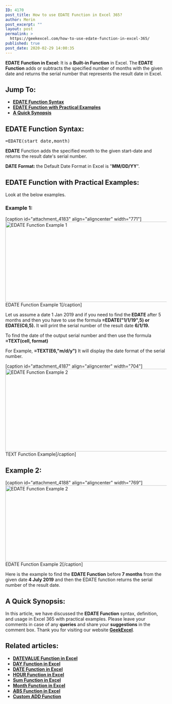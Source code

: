 ```yaml
---
ID: 4170
post_title: How to use EDATE Function in Excel 365?
author: Merin
post_excerpt: ""
layout: post
permalink: >
  https://geekexcel.com/how-to-use-edate-function-in-excel-365/
published: true
post_date: 2020-02-29 14:00:35
---
```

<strong>EDATE Function in Excel:</strong> It is a <strong>Built-in Function</strong> in Excel. The<strong> EDATE Function</strong> adds or subtracts the specified number of months with the given date and returns the serial number that represents the result date in Excel.
<h2>Jump To:</h2>
<ul>
 	<li><a href="#edate-1"><strong>EDATE Function Syntax</strong></a></li>
 	<li><a href="#edate-2"><strong>EDATE Function with Practical Examples</strong></a></li>
 	<li><a href="#edate-3"><strong>A Quick Synopsis</strong></a></li>
</ul>
<h2 id="edate-1">EDATE Function Syntax:</h2>
<pre>=EDATE(start_date,month) 
</pre>
<strong>EDATE</strong> Function adds the specified month to the given start-date and returns the result date's serial number.

<strong>DATE Format: </strong>the Default Date Format in Excel is "<strong>MM/DD/YY</strong>".
<h2 id="edate-2">EDATE Function with Practical Examples:</h2>
Look at the below examples.
<h3>Example 1:</h3>
[caption id="attachment_4183" align="aligncenter" width="771"]<img class="size-full wp-image-4183" src="https://geekexcel.com/wp-content/uploads/2020/02/Screenshot_2-15.png" alt="EDATE Function Example 1" width="771" height="251" /> EDATE Function Example 1[/caption]

Let us assume a date 1 Jan 2019 and if you need to find the<strong> EDATE</strong> after 5 months and then you have to use the formula<strong> =EDATE("1/1/19",5) or EDATE(C6,5).</strong> It will print the serial number of the result date <strong>6/1/19.</strong>

To find the date of the output serial number and then use the formula <strong>=TEXT(cell, format)</strong>

For Example, <strong>=TEXT(E6,"m/d/y")</strong> It will display the date format of the serial number.

[caption id="attachment_4187" align="aligncenter" width="704"]<img class="size-full wp-image-4187" src="https://geekexcel.com/wp-content/uploads/2020/02/Screenshot_1-15.png" alt="EDATE Function Example 2" width="704" height="258" /> TEXT Function Example[/caption]
<h2>Example 2:</h2>
[caption id="attachment_4188" align="aligncenter" width="769"]<img class="size-full wp-image-4188" src="https://geekexcel.com/wp-content/uploads/2020/02/Screenshot_3-14.png" alt="EDATE Function Example 2" width="769" height="238" /> EDATE Function Example 2[/caption]

Here is the example to find the <strong>EDATE Function</strong> before<strong> 7 months</strong> from the given date<strong> 4 July 2019</strong> and then the EDATE function returns the serial number of the result date.
<h2 id="edate-3">A Quick Synopsis:</h2>
In this article, we have discussed the <strong>EDATE Function</strong> syntax, definition, and usage in Excel 365 with practical examples. Please leave your comments in case of any <strong>queries</strong> and share your <strong>suggestions</strong> in the comment box. Thank you for visiting our website <strong><a href="https://geekexcel.com/">GeekExcel</a></strong>.
<h2>Related articles:</h2>
<ul>
 	<li><strong><a href="https://geekexcel.com/how-to-use-datevalue-function-in-excel-365/">DATEVALUE Function in Excel</a></strong></li>
 	<li><strong><a href="https://geekexcel.com/how-to-use-day-function-in-excel-365/">DAY Function in Excel</a></strong></li>
 	<li><strong><a href="https://geekexcel.com/how-to-use-date-function-in-microsoft-excel-365/">DATE Function in Excel</a></strong></li>
 	<li><strong><a href="https://geekexcel.com/how-to-use-hour-function-in-microsoft-excel-365/">HOUR Function in Excel</a></strong></li>
 	<li><strong><a href="https://geekexcel.com/sum-function/">Sum Function in Excel</a></strong></li>
 	<li><strong><a href="https://geekexcel.com/how-to-use-month-function-in-microsoft-excel-365/">Month Function in Excel</a></strong></li>
 	<li><strong><a href="https://geekexcel.com/how-to-use-abs-function-in-microsoft-excel-365/">ABS Function in Excel</a></strong></li>
 	<li><strong><a href="https://geekexcel.com/how-to-create-custom-add-function-in-excel-365/">Custom ADD Function</a></strong></li>
</ul>
